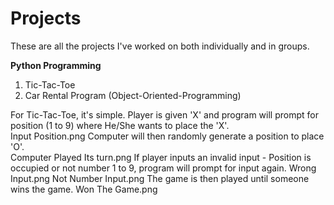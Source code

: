 # Projects

These are all the projects I've worked on both individually and in groups.


**Python Programming**
1. Tic-Tac-Toe
2. Car Rental Program (Object-Oriented-Programming)


For Tic-Tac-Toe, it's simple. 
Player is given 'X' and program will prompt for position (1 to 9) where He/She wants to place the 'X'.  
Input Position.png
Computer will then randomly generate a position to place 'O'.  
Computer Played Its turn.png
If player inputs an invalid input - Position is occupied or not number 1 to 9, program will prompt for input again.
Wrong Input.png
Not Number Input.png
The game is then played until someone wins the game.
Won The Game.png
